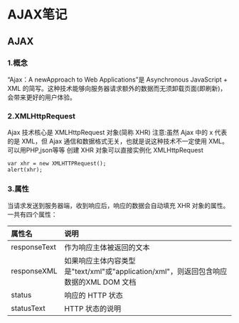 # AJAX笔记


## AJAX

### 1.概念
“Ajax：A newApproach to Web Applications”是 Asynchronous JavaScript + XML 的简写。这种技术能够向服务器请求额外的数据而无须卸载页面(即刷新)，会带来更好的用户体验。

### 2.XMLHttpRequest
Ajax 技术核心是 XMLHttpRequest 对象(简称 XHR)
注意:虽然 Ajax 中的 x 代表的是 XML，但 Ajax 通信和数据格式无关，也就是说这种技术不一定使用 XML。可以用PHP,json等等
创建 XHR 对象可以直接实例化 XMLHttpRequest
```
var xhr = new XMLHTTPRequest();
alert(xhr);
```
### 3.属性

当请求发送到服务器端，收到响应后，响应的数据会自动填充 XHR 对象的属性。一共有四个属性：

|属性名|说明|
|:---|:---|
|responseText| 作为响应主体被返回的文本|
|responseXML |如果响应主体内容类型是"text/xml"或"application/xml"，则返回包含响应数据的XML DOM 文档|
|status| 响应的 HTTP 状态|
|statusText| HTTP 状态的说明|
